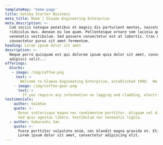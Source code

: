 ```yaml
---
templateKey: 'home-page'
title: Gatsby Starter Business
meta_title: Home | Glaumo Engineering Enterprise
meta_description: >-
  Cum sociis natoque penatibus et magnis dis parturient montes, nascetur
  ridiculus mus. Aenean eu leo quam. Pellentesque ornare sem lacinia quam
  venenatis vestibulum. Sed posuere consectetur est at lobortis. Cras mattis
  consectetur purus sit amet fermentum.
heading: Lorem ipsum dolor sit amet
description: >-
  Neque porro quisquam est qui dolorem ipsum quia dolor sit amet, consectetur,
  adipisci velit...
offerings:
  blurbs:
   - image: /img/coffee.png
     text: >
       Welcome to Glamuo Engineeting Enterprise, established 1998.  We have been publicating and insulating of seamlines, condenser tanks, airducts, chiller pipes, tanks, boilers, electrical installation, plumbing, masonry works, and supplying of allied raw materials, Glamuo is known for.         high performance in lagging and cladding & insulAtion of steamlines, publicating, condenser tanks etc. With over 23 years of induatey experience, we have been offering our services in Kenya, Uganda, Malawi, Tanzania, Burundi, Ethiopia, Nigeria, Mauritius, and South Africa. Glaumo has a wide range of lagging and cladding solutions for your business.
    - image: /img/coffee-gear.png
      text: >
        If you require any information on lagging and cladding, electrical installation, plumbing, masonry works and the supplying of allied materials, please do not hesitate to contact us. We look forward to a cordial business relationship.
testimonials:
  - author: Vaibhav 
    quote: >-
      Donec scelerisque magna nec condimentum porttitor. Aliquam vel diam sed diam luctus pretium. 
      Sed quis egestas libero. Vestibulum nec venenatis ligula. 
  - author: Subarashi San
    quote: >-
      Fusce porttitor vulputate enim, nec blandit magna gravida et. Etiam et dignissim ligula. 
      Lorem ipsum dolor sit amet, consectetur adipiscing elit.
---
```

